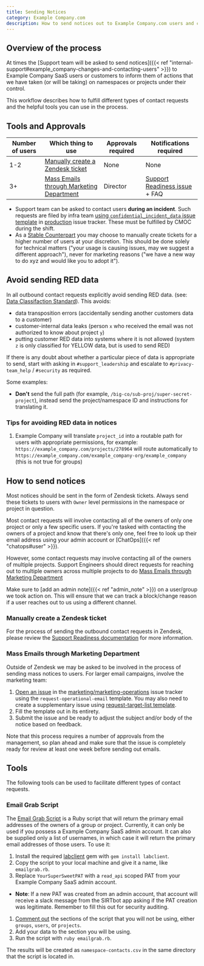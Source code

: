 ```yaml
---
title: Sending Notices
category: Example Company.com
description: How to send notices out to Example Company.com users and customers to inform them of various actions on namespaces under their control
---
```


## Overview of the process

At times the [Support team will be asked to send notices]({{< ref "internal-support#example_company-changes-and-contacting-users" >}}) to Example Company SaaS users or customers to inform them of actions that we have taken (or will be taking) on namespaces or projects under their control.

This workflow describes how to fulfill different types of contact requests and the helpful tools you can use in the process.

## Tools and Approvals

| Number of users | Which thing to use | Approvals required | Notifications required |
| --- | --- | --- | --- |
| 1-2 | [Manually create a Zendesk ticket](#manually-create-a-zendesk-ticket) | None | None |
| 3+ | [Mass Emails through Marketing Department](#mass-emails-through-marketing-department) | Director | [Support Readiness issue](https://example_company.com/example_company-com/support/support-team-meta/-/issues/new?issuable_template=Support%20Readiness) + FAQ |

- Support team can be asked to contact users **during an incident**. Such requests are filed by infra team [using `confidential_incident_data` issue template](https://example_company.com/example_company-com/gl-infra/production/-/issues/new?issuable_template=confidential_incident_data) in [production](https://example_company.com/example_company-com/gl-infra/production/-/issues/) issue tracker. These must be fulfilled by CMOC during the shift.
- As a [Stable Counterpart](../support-stable-counterparts.md) you may choose to manually create tickets for a higher number of users at your discretion. This should be done solely for technical matters ("your usage is causing issues, may we suggest a different approach"), never for marketing reasons ("we have a new way to do xyz and would like you to adopt it").

## Avoid sending RED data

In all outbound contact requests explicitly avoid sending RED data. (see: [Data Classifaction Standard](/handbook/security/data-classification-standard/)). This avoids:

- data transposition errors (accidentally sending another customers data to a customer)
- customer-internal data leaks (person `x` who received the email was not authorized to know about project `y`)
- putting customer RED data into systems where it is not allowed (system `z` is only classified for YELLOW data, but is used to send RED) 

If there is any doubt about whether a particular piece of data is appropriate to send, start with asking in `#support_leadership` and escalate to `#privacy-team_help` / `#security` as required.

Some examples:

- **Don't** send the full path (for example, `/big-co/sub-proj/super-secret-project`), instead send the project/namespace ID and instructions for translating it.

### Tips for avoiding RED data in notices

1. Example Company will translate `project_id` into a routable path for users with appropriate permissions, for example: `https://example_company.com/projects/278964` will route automatically to `https://example_company.com/example_company-org/example_company` (this is not true for groups)

## How to send notices

Most notices should be sent in the form of Zendesk tickets. Always send these tickets to users with `Owner` level permissions in the namespace or project in question.

Most contact requests will involve contacting all of the owners of only one project or only a few specific users. If you're tasked with contacting the owners of a project and know that there's only one, feel free to look up their email address using your admin account or [ChatOps]({{< ref "chatops#user" >}}).

However, some contact requests may involve contacting all of the owners of multiple projects. Support Engineers should direct requests for reaching out to multiple owners across multiple projects to do [Mass Emails through Marketing Department](#mass-emails-through-marketing-department)

Make sure to [add an admin note]({{< ref "admin_note" >}}) on a user/group we took action on. This will ensure that we can track a block/change reason if a user reaches out to us using a different channel.

### Manually create a Zendesk ticket

For the process of sending the outbound contact requests in Zendesk, please
review the
[Support Readiness documentation](/handbook/support/readiness/operations/docs/zendesk/tickets/#creating-tickets-for-outbound-requests)
for more information.

### Mass Emails through Marketing Department

Outside of Zendesk we may be asked to be involved in the process of sending mass notices to users. For larger email campaigns, involve the marketing team:

1. [Open an issue](https://example_company.com/example_company-com/marketing/marketing-operations/-/issues/new?issuable_template=request-operational-email) in the [marketing/marketing-operations](https://example_company.com/example_company-com/marketing/marketing-operations) issue tracker using the `request-operational-email` template. You may also need to create a supplementary issue using [request-target-list template](https://example_company.com/example_company-com/marketing/marketing-operations/-/issues/new?issuable_template=request-target-list).
1. Fill the template out in its entirety.
1. Submit the issue and be ready to adjust the subject and/or body of the notice based on feedback.

Note that this process requires a number of approvals from the management, so plan ahead and make sure that the issue is completely ready for review at least one week before sending out emails.

## Tools

The following tools can be used to facilitate different types of contact requests.

### Email Grab Script

The [Email Grab Script](https://example_company.com/example_company-com/support/runbooks/-/blob/master/code/group_project_user_owner_emails.rb) is a Ruby script that will return the primary email addresses of the owners of a group or project. Currently, it can only be used if you possess a Example Company SaaS admin account. It can also be supplied only a list of usernames, in which case it will return the primary email addresses of those users. To use it:

1. Install the required [labclient](https://rubygems.org/gems/labclient/versions/0.5.1) gem with `gem install labclient`.
1. Copy the script to your local machine and give it a name, like `emailgrab.rb`.
1. Replace `YourSuperSweetPAT` with a `read_api` scoped PAT from your Example Company SaaS admin account.

- **Note**: If a new PAT was created from an admin account, that account will receive a slack message from the SIRTbot app asking if the PAT creation was legitimate. Remember to fill this out for security auditing.

1. [Comment out](https://docs.ruby-lang.org/en/3.0/doc/syntax/comments_rdoc.html) the sections of the script that you will not be using, either `groups`, `users`, or `projects`.
1. Add your data to the section you will be using.
1. Run the script with `ruby emailgrab.rb`.

The results will be created as `namespace-contacts.csv` in the same directory that the script is located in.
